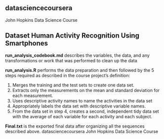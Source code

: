 ## datasciencecoursera
John Hopkins Data Science Course

Dataset
Human Activity Recognition Using Smartphones
---

**run_analysis_codebook.md** describes the variables, the data, and any transformations or work that was performed to clean up the data

**run_analysis.R** performs the data preparation and then followed by the 5 steps required as described in the course project’s definition:
1) Merges the training and the test sets to create one data set.
2) Extracts only the measurements on the mean and standard deviation for each measurement.
3) Uses descriptive activity names to name the activities in the data set
4) Appropriately labels the data set with descriptive variable names.
5) From the data set in step 4, creates a second, independent tidy data set with the average of each variable for each activity and each subject.

**Final.txt** is the exported final data after organizing all the sequences described above.
 datasciencecoursera
John Hopkins Data Science Course
